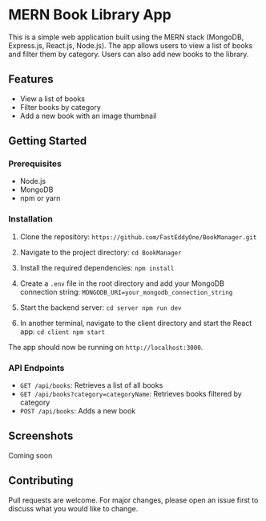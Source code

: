 # MERN Book Library App

This is a simple web application built using the MERN stack (MongoDB, Express.js, React.js, Node.js). The app allows users to view a list of books and filter them by category. Users can also add new books to the library.

## Features

- View a list of books
- Filter books by category
- Add a new book with an image thumbnail

## Getting Started

### Prerequisites

- Node.js
- MongoDB
- npm or yarn

### Installation

1. Clone the repository:
   ```https://github.com/FastEddyOne/BookManager.git```

2. Navigate to the project directory:
    ```cd BookManager```

3. Install the required dependencies:
    ```npm install```

4. Create a `.env` file in the root directory and add your MongoDB connection string:
    ```MONGODB_URI=your_mongodb_connection_string```


5. Start the backend server:
    ```cd server npm run dev```

6. In another terminal, navigate to the client directory and start the React app:
    ```cd client npm start```

The app should now be running on `http://localhost:3000`.

### API Endpoints

- `GET /api/books`: Retrieves a list of all books
- `GET /api/books?category=categoryName`: Retrieves books filtered by category
- `POST /api/books`: Adds a new book

## Screenshots

Coming soon

## Contributing

Pull requests are welcome. For major changes, please open an issue first to discuss what you would like to change.
